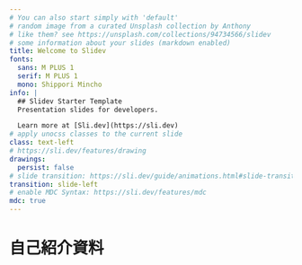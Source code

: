 ```yaml
---
# You can also start simply with 'default'
# random image from a curated Unsplash collection by Anthony
# like them? see https://unsplash.com/collections/94734566/slidev
# some information about your slides (markdown enabled)
title: Welcome to Slidev
fonts:
  sans: M PLUS 1
  serif: M PLUS 1
  mono: Shippori Mincho
info: |
  ## Slidev Starter Template
  Presentation slides for developers.

  Learn more at [Sli.dev](https://sli.dev)
# apply unocss classes to the current slide
class: text-left
# https://sli.dev/features/drawing
drawings:
  persist: false
# slide transition: https://sli.dev/guide/animations.html#slide-transitions
transition: slide-left
# enable MDC Syntax: https://sli.dev/features/mdc
mdc: true
---
```


# 自己紹介資料

<Title />

---

# 自己紹介

<Intro />

---

# プログラミング経験

<Experience />

---

# Webアプリ作成

<WebAppIntro />

---

# Webアプリ作成 -落ちものゲーム

<WebAppTsubo />
<!-- 利用した技術、入れる余裕あったら入れたい -->

---

# Webアプリ作成 -日報作成アプリ

<WebAppDounatsu />
<!-- 利用した技術、入れる余裕あったら入れたい -->
---

# インターン

<Intern />

---

# キャリアビジョン

<Career />

---

<CareerDetail
  title="チームビルディング"
  detailTitle="チームメンバーのポテンシャルを引き出す人材になる"
  :details="[
    'コミュニケーションのバランサー',
    '過不足のない仕組み作り',
    '継続的な改善活動',
  ]"
/>
---

<CareerDetail
  title="技術力"
  detailTitle="技術力でチームを引っ張る"
  :details="[
    '最新技術のキャッチアップと広報',
    '技術の深い理解とニッチなユースケースへの対応',
  ]"
/>
---

<CareerDetail
  title="当事者意識"
  detailTitle="サービス全体に当事者意識を持つ"
  :details="[
    'ビジネス側も意識しながら働く',
    '利用しているOSSに当事者意識を持つ',
  ]"
/>
---

# これからやりたいこと

<FromNow />
